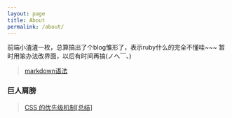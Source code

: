 ```yaml
---
layout: page
title: About
permalink: /about/
---
```


前端小渣渣一枚，总算搞出了个blog雏形了，表示ruby什么的完全不懂哇~~~
暂时用笨办法改界面，以后有时间再搞(ノへ￣、)



> [markdown语法](http://www.appinn.com/markdown/)

### 巨人肩膀
> [CSS 的优先级机制[总结]](http://www.cnblogs.com/xugang/archive/2010/09/24/1833760.html)
